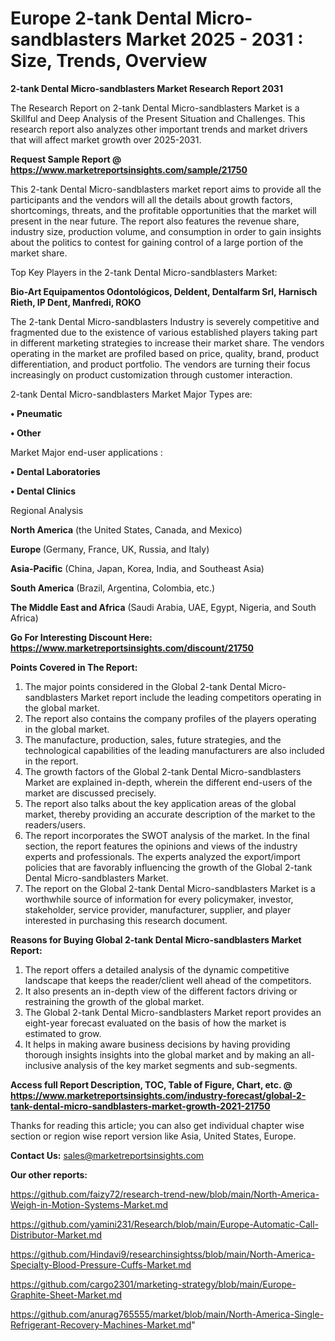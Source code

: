 # Europe 2-tank Dental Micro-sandblasters Market 2025 - 2031 : Size, Trends, Overview

<strong>2-tank Dental Micro-sandblasters Market Research Report 2031</strong>

The Research Report on 2-tank Dental Micro-sandblasters Market is a Skillful and Deep Analysis of the Present Situation and Challenges. This research report also analyzes other important trends and market drivers that will affect market growth over 2025-2031.

<strong>Request Sample Report @ <a href=https://www.marketreportsinsights.com/sample/21750>https://www.marketreportsinsights.com/sample/21750</a></strong>

This 2-tank Dental Micro-sandblasters market report aims to provide all the participants and the vendors will all the details about growth factors, shortcomings, threats, and the profitable opportunities that the market will present in the near future. The report also features the revenue share, industry size, production volume, and consumption in order to gain insights about the politics to contest for gaining control of a large portion of the market share.

Top Key Players in the 2-tank Dental Micro-sandblasters Market:

<strong>Bio-Art Equipamentos Odontológicos, Deldent, Dentalfarm Srl, Harnisch Rieth, IP Dent, Manfredi, ROKO</strong>

The 2-tank Dental Micro-sandblasters Industry is severely competitive and fragmented due to the existence of various established players taking part in different marketing strategies to increase their market share. The vendors operating in the market are profiled based on price, quality, brand, product differentiation, and product portfolio. The vendors are turning their focus increasingly on product customization through customer interaction.

2-tank Dental Micro-sandblasters Market Major Types are:

<strong>• Pneumatic

• Other</strong>

Market Major end-user applications :

<strong>• Dental Laboratories

• Dental Clinics</strong>

Regional Analysis

</u><strong><b>North America</b></strong> (the United States, Canada, and Mexico)

<strong><b>Europe </b></strong>(Germany, France, UK, Russia, and Italy)

<strong><b>Asia-Pacific</b></strong> (China, Japan, Korea, India, and Southeast Asia)

<strong><b>South America</b></strong> (Brazil, Argentina, Colombia, etc.)

<strong><b>The Middle East and Africa</b></strong> (Saudi Arabia, UAE, Egypt, Nigeria, and South Africa)

<strong>Go For Interesting Discount Here: <a href=https://www.marketreportsinsights.com/discount/21750>https://www.marketreportsinsights.com/discount/21750</a></strong>

<strong>Points Covered in The Report:</strong>
<ol>
  <li>The major points considered in the Global 2-tank Dental Micro-sandblasters Market report include the leading competitors operating in the global market.</li>
  <li>The report also contains the company profiles of the players operating in the global market.</li>
  <li>The manufacture, production, sales, future strategies, and the technological capabilities of the leading manufacturers are also included in the report.</li>
  <li>The growth factors of the Global 2-tank Dental Micro-sandblasters Market are explained in-depth, wherein the different end-users of the market are discussed precisely.</li>
  <li>The report also talks about the key application areas of the global market, thereby providing an accurate description of the market to the readers/users.</li>
  <li>The report incorporates the SWOT analysis of the market. In the final section, the report features the opinions and views of the industry experts and professionals. The experts analyzed the export/import policies that are favorably influencing the growth of the Global 2-tank Dental Micro-sandblasters Market.</li>
  <li>The report on the Global 2-tank Dental Micro-sandblasters Market is a worthwhile source of information for every policymaker, investor, stakeholder, service provider, manufacturer, supplier, and player interested in purchasing this research document.</li>
</ol>
<strong>Reasons for Buying Global 2-tank Dental Micro-sandblasters Market Report:</strong>

<ol>
  <li>The report offers a detailed analysis of the dynamic competitive landscape that keeps the reader/client well ahead of the competitors.</li>
  <li>It also presents an in-depth view of the different factors driving or restraining the growth of the global market.</li>
  <li>The Global 2-tank Dental Micro-sandblasters Market report provides an eight-year forecast evaluated on the basis of how the market is estimated to grow.</li>
  <li>It helps in making aware business decisions by having providing thorough insights insights into the global market and by making an all-inclusive analysis of the key market segments and sub-segments.</li>
</ol>
<strong>Access full Report Description, TOC, Table of Figure, Chart, etc. @ <a href=https://www.marketreportsinsights.com/industry-forecast/global-2-tank-dental-micro-sandblasters-market-growth-2021-21750>https://www.marketreportsinsights.com/industry-forecast/global-2-tank-dental-micro-sandblasters-market-growth-2021-21750</a></strong>


Thanks for reading this article; you can also get individual chapter wise section or region wise report version like Asia, United States, Europe.

<strong>Contact Us:</strong>
sales@marketreportsinsights.com

<strong>Our other reports:</strong>

<a href=https://github.com/faizy72/research-trend-new/blob/main/North-America-Weigh-in-Motion-Systems-Market.md>https://github.com/faizy72/research-trend-new/blob/main/North-America-Weigh-in-Motion-Systems-Market.md</a>

<a href=https://github.com/yamini231/Research/blob/main/Europe-Automatic-Call-Distributor-Market.md>https://github.com/yamini231/Research/blob/main/Europe-Automatic-Call-Distributor-Market.md</a>

<a href=https://github.com/Hindavi9/researchinsightss/blob/main/North-America-Specialty-Blood-Pressure-Cuffs-Market.md>https://github.com/Hindavi9/researchinsightss/blob/main/North-America-Specialty-Blood-Pressure-Cuffs-Market.md</a>

<a href=https://github.com/cargo2301/marketing-strategy/blob/main/Europe-Graphite-Sheet-Market.md>https://github.com/cargo2301/marketing-strategy/blob/main/Europe-Graphite-Sheet-Market.md</a>

<a href=https://github.com/anurag765555/market/blob/main/North-America-Single-Refrigerant-Recovery-Machines-Market.md>https://github.com/anurag765555/market/blob/main/North-America-Single-Refrigerant-Recovery-Machines-Market.md</a>"
